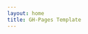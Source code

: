 ```yaml
---
layout: home
title: GH-Pages Template 
---
```


<!-- vim-markdown-toc GFM -->

<!-- vim-markdown-toc -->

